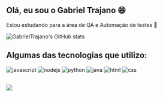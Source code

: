 ## Olá, eu sou o Gabriel Trajano 😄
Estou estudando para a área de QA e Automação de testes 🚀
<br/>

![GabrielTrajano's GitHub stats](https://github-readme-stats.vercel.app/api?username=gabrieltrajano&theme=blue-green)
<br/>


## Algumas das tecnologias que utilizo: 
<div>
<img alt="javascript" src="https://img.shields.io/badge/JavaScript-F7DF1E?style=for-the-badge&logo=javascript&logoColor=black"/>
<img alt="nodejs" src="https://img.shields.io/badge/Node.js-43853D?style=for-the-badge&logo=node.js&logoColor=white"/>
<img alt="python" src="https://img.shields.io/badge/Python-14354C?style=for-the-badge&logo=python&logoColor=white"/>
<img alt="java" src="https://img.shields.io/badge/Java-ED8B00?style=for-the-badge&logo=java&logoColor=white"/>
<img alt="html" src="https://img.shields.io/badge/HTML5-E34F26?style=for-the-badge&logo=html5&logoColor=white"/>
<img alt="css" src="https://img.shields.io/badge/CSS3-1572B6?style=for-the-badge&logo=css3&logoColor=white"/>
</div>

<br/>

![](https://github-readme-stats.vercel.app/api/top-langs/?username=gabrieltrajano&theme=blue-green)
